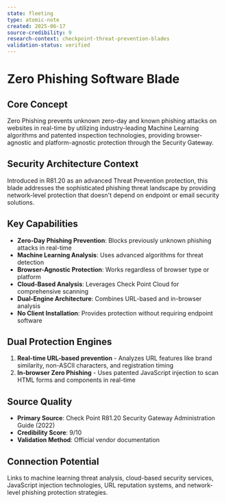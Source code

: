 ```yaml
---
state: fleeting
type: atomic-note
created: 2025-06-17
source-credibility: 9
research-context: checkpoint-threat-prevention-blades
validation-status: verified
---
```


# Zero Phishing Software Blade

## Core Concept
Zero Phishing prevents unknown zero-day and known phishing attacks on websites in real-time by utilizing industry-leading Machine Learning algorithms and patented inspection technologies, providing browser-agnostic and platform-agnostic protection through the Security Gateway.

## Security Architecture Context
Introduced in R81.20 as an advanced Threat Prevention protection, this blade addresses the sophisticated phishing threat landscape by providing network-level protection that doesn't depend on endpoint or email security solutions.

## Key Capabilities
- **Zero-Day Phishing Prevention**: Blocks previously unknown phishing attacks in real-time
- **Machine Learning Analysis**: Uses advanced algorithms for threat detection
- **Browser-Agnostic Protection**: Works regardless of browser type or platform
- **Cloud-Based Analysis**: Leverages Check Point Cloud for comprehensive scanning
- **Dual-Engine Architecture**: Combines URL-based and in-browser analysis
- **No Client Installation**: Provides protection without requiring endpoint software

## Dual Protection Engines
1. **Real-time URL-based prevention** - Analyzes URL features like brand similarity, non-ASCII characters, and registration timing
2. **In-browser Zero Phishing** - Uses patented JavaScript injection to scan HTML forms and components in real-time

## Source Quality
- **Primary Source**: Check Point R81.20 Security Gateway Administration Guide (2022)
- **Credibility Score**: 9/10
- **Validation Method**: Official vendor documentation

## Connection Potential
Links to machine learning threat analysis, cloud-based security services, JavaScript injection technologies, URL reputation systems, and network-level phishing protection strategies.